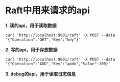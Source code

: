 # Raft中用来请求的api

**1. 读的api，用于读取数据**
``` shell
curl 'http://localhost:9001/raft' -X POST --data '{"Operation":"GET","Key":"key"}'
```
**2. 写的api，用于存放数据**
``` shell
curl 'http://localhost:9001/raft' -X POST --data '{"Operation":"ADD","Key":"apdo","Value":100}'
```

**3. debug的api，用于读取日志信息**
``` shell

```